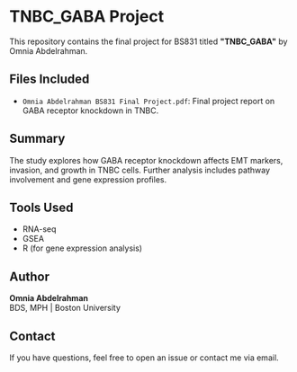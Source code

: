 # TNBC_GABA Project

This repository contains the final project for BS831 titled **"TNBC_GABA"** by Omnia Abdelrahman.

## Files Included
- `Omnia Abdelrahman BS831 Final Project.pdf`: Final project report on GABA receptor knockdown in TNBC.

## Summary
The study explores how GABA receptor knockdown affects EMT markers, invasion, and growth in TNBC cells. Further analysis includes pathway involvement and gene expression profiles.

## Tools Used
- RNA-seq
- GSEA
- R (for gene expression analysis)

## Author
**Omnia Abdelrahman**  
BDS, MPH | Boston University

## Contact
If you have questions, feel free to open an issue or contact me via email.

